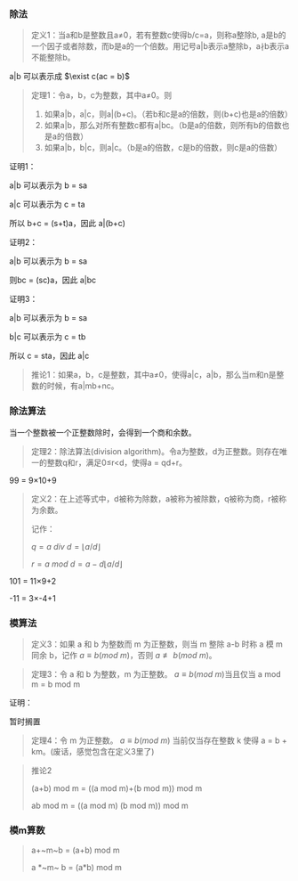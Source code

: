 ### 除法

> 定义1：当a和b是整数且a$\ne$0，若有整数c使得b/c=a，则称a整除b, a是b的一个因子或者除数，而b是a的一个倍数。用记号a|b表示a整除b，a$\nmid$b表示a不能整除b。

a|b 可以表示成 $\exist c(ac = b)$



> 定理1：令a，b，c为整数，其中a$\ne$0。则
>
> 1. 如果a|b，a|c，则a|(b+c)。（若b和c是a的倍数，则(b+c)也是a的倍数）
> 2. 如果a|b，那么对所有整数c都有a|bc。（b是a的倍数，则所有b的倍数也是a的倍数）
> 3. 如果a|b，b|c，则a|c。（b是a的倍数，c是b的倍数，则c是a的倍数）

证明1：

a|b 可以表示为 b = sa

a|c 可以表示为 c = ta

所以 b+c = (s+t)a，因此 a|(b+c)

证明2：

a|b 可以表示为 b = sa

则bc = (sc)a，因此 a|bc

证明3：

a|b 可以表示为 b = sa

b|c 可以表示为 c = tb

所以 c = sta，因此 a|c

> 推论1：如果a，b，c是整数，其中a$\ne$0，使得a|c，a|b，那么当m和n是整数的时候，有a|mb+nc。



### 除法算法

当一个整数被一个正整数除时，会得到一个商和余数。

> 定理2：除法算法(division algorithm)。令a为整数，d为正整数。则存在唯一的整数q和r，满足0$\le$r$\lt$d，使得a = qd+r。

99 = 9$\times$10+9

> 定义2：在上述等式中，d被称为除数，a被称为被除数，q被称为商，r被称为余数。
>
> 记作：
>
> $q = a\ div\ d =\lfloor a/d \rfloor$
>
> $r = a\ mod\ d =a - d\lfloor a/d \rfloor$

101 = 11$\times$9+2

-11 = 3$\times$-4+1



### 模算法

> 定义3：如果 a 和 b 为整数而 m 为正整数，则当 m 整除 a-b 时称 a 模 m 同余 b，记作 $a\equiv b(mod\ m)$，否则 $a\not\equiv b(mod\ m)$。

> 定理3：令 a 和 b 为整数，m 为正整数。 $a\equiv b(mod\ m)$当且仅当 a mod m = b mod m

证明：

暂时搁置

> 定理4：令 m 为正整数。 $a\equiv b(mod\ m)$ 当前仅当存在整数 k 使得 a = b + km。(废话，感觉包含在定义3里了)



> 推论2
>
> (a+b) mod m = ((a mod m)+(b mod m)) mod m
>
> ab mod m = ((a mod m) (b mod m)) mod m



### 模m算数

> a+~m~b = (a+b) mod m
>
> a \*~m~ b = (a\*b) mod m
